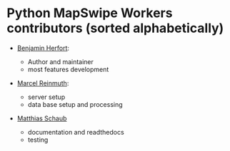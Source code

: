 # Python MapSwipe Workers contributors (sorted alphabetically)

* [Benjamin Herfort](https://github.com/Hagellach37):
    * Author and maintainer
    * most features development
    
* [Marcel Reinmuth](https://github.com/maze2point0):
    * server setup
    * data base setup and processing

* [Matthias Schaub](https://github.com/Matthias-Schaub)
    * documentation and readthedocs
    * testing